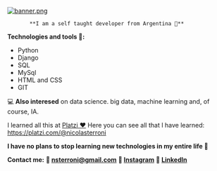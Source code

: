 [![banner.png](https://i.postimg.cc/8Cx4x2Sh/banner.png)](https://postimg.cc/94ty7NzM)

           **I am a self taught developer from Argentina 👋**

  **Technologies and tools 🔧:**
  - Python
  - Django
  - SQL
  - MySql
  - HTML and CSS
  - GIT

  💻 **Also interesed** on data science. big data, machine learning and, of course, IA.

  I learned all this at [Platzi ❤](https://platzi.com/ "Platzi")
  Here you can see all that I have learned: 
  https://platzi.com/@nicolasterroni

  **I have no plans to stop learning new technologies in my entire life 🤗**

  **Contact me:**
  **📩 nsterroni@gmail.com**
  **📸 [Instagram](https://www.instagram.com/nicolasterroni/ "Instagram")**
  **💼 [LinkedIn](https://www.linkedin.com/in/nicolas-terroni-912a93192/ "LinkedIn")**
